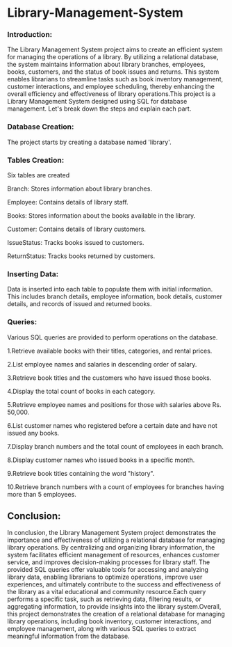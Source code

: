 # Library-Management-System

### Introduction:

The Library Management System project aims to create an efficient system for managing the operations of a library. By utilizing a relational database, the system maintains information about library branches, employees, books, customers, and the status of book issues and returns. This system enables librarians to streamline tasks such as book inventory management, customer interactions, and employee scheduling, thereby enhancing the overall efficiency and effectiveness of library operations.This project is a Library Management System designed using SQL for database management. Let's break down the steps and explain each part.

### Database Creation: 

The project starts by creating a database named 'library'.

### Tables Creation:

Six tables are created

Branch: Stores information about library branches.

Employee: Contains details of library staff.

Books: Stores information about the books available in the library.

Customer: Contains details of library customers.

IssueStatus: Tracks books issued to customers.

ReturnStatus: Tracks books returned by customers.


### Inserting Data:

Data is inserted into each table to populate them with initial information. This includes branch details, employee information, book details, customer details, and records of issued and returned books.

### Queries:

Various SQL queries are provided to perform operations on the database.

1.Retrieve available books with their titles, categories, and rental prices.

2.List employee names and salaries in descending order of salary.

3.Retrieve book titles and the customers who have issued those books.

4.Display the total count of books in each category.

5.Retrieve employee names and positions for those with salaries above Rs. 50,000.

6.List customer names who registered before a certain date and have not issued any books.

7.Display branch numbers and the total count of employees in each branch.

8.Display customer names who issued books in a specific month.

9.Retrieve book titles containing the word "history".

10.Retrieve branch numbers with a count of employees for branches having more than 5 employees.

## Conclusion:

In conclusion, the Library Management System project demonstrates the importance and effectiveness of utilizing a relational database for managing library operations. By centralizing and organizing library information, the system facilitates efficient management of resources, enhances customer service, and improves decision-making processes for library staff. The provided SQL queries offer valuable tools for accessing and analyzing library data, enabling librarians to optimize operations, improve user experiences, and ultimately contribute to the success and effectiveness of the library as a vital educational and community resource.Each query performs a specific task, such as retrieving data, filtering results, or aggregating information, to provide insights into the library system.Overall, this project demonstrates the creation of a relational database for managing library operations, including book inventory, customer interactions, and employee management, along with various SQL queries to extract meaningful information from the database.
